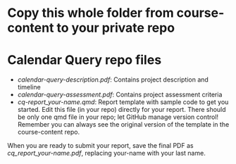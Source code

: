# Copy this whole folder from course-content to your private repo

# Calendar Query repo files

- _calendar-query-description.pdf_: Contains project description and timeline 
- _calendar-query-assessment.pdf_: Contains project assessment criteria
- _cq-report_your-name.qmd_: Report template with sample code to get you started. Edit this file (in your repo) directly for your report. There should be only one qmd file in your repo; let GitHub manage version control! Remember you can always see the original version of the template in the course-content repo.

When you are ready to submit your report, save the final PDF as _cq_report_your-name.pdf_, replacing your-name with your last name.

